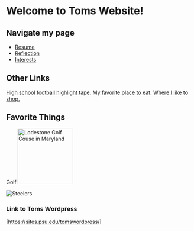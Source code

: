 # Welcome to Toms Website!

## Navigate my page
* [Resume](resume.md)
* [Reflection](reflection.md)
* [Interests](interests.md)

## Other Links
[High school football highlight tape.](https://www.hudl.com/video/3/6299269/59f1294b5cb2ed29d8b0e06e)
[My favorite place to eat.](https://www.moes.com/)
[Where I like to shop.](https://www.truevintage.com/collections/nike)


## **Favorite Things**
Golf
<img src="Lodestone_GolfCourse.jpg/Lodestone_GolfCourse.jpg" alt="Lodestone Golf Couse in Maryland" width="150"/>

![Steelers](https://www.google.com/url?sa=i&url=https%3A%2F%2Fwww.behindthesteelcurtain.com%2F2020%2F7%2F9%2F21313337%2Fi-see-no-reason-why-the-steelers-cant-be-serious-contenders-in-2020-pittsburgh-ben-roethlisberger&psig=AOvVaw1Lx1aKQ-U5J9FqF50kL3Oo&ust=1601422028018000&source=images&cd=vfe&ved=0CAIQjRxqFwoTCMidlo6AjewCFQAAAAAdAAAAABAD.jpg)

### Link to Toms Wordpress
[https://sites.psu.edu/tomswordpress/]
